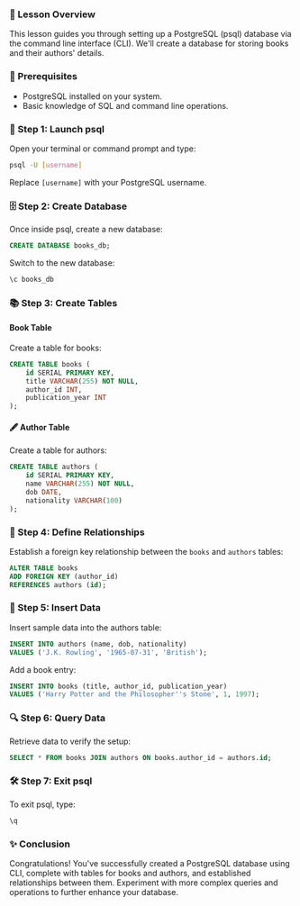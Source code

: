 ### 📘 Lesson Overview

This lesson guides you through setting up a PostgreSQL (psql) database via the command line interface (CLI). We'll create a database for storing books and their authors' details.

### 🔧 Prerequisites

- PostgreSQL installed on your system.
- Basic knowledge of SQL and command line operations.

### 🚀 Step 1: Launch psql

Open your terminal or command prompt and type:

```bash
psql -U [username]
```

Replace `[username]` with your PostgreSQL username.

### 🗄️ Step 2: Create Database

Once inside psql, create a new database:

```sql
CREATE DATABASE books_db;
```

Switch to the new database:

```sql
\c books_db
```

### 📚 Step 3: Create Tables

#### Book Table

Create a table for books:

```sql
CREATE TABLE books (
    id SERIAL PRIMARY KEY,
    title VARCHAR(255) NOT NULL,
    author_id INT,
    publication_year INT
);
```

#### 🖋️ Author Table

Create a table for authors:

```sql
CREATE TABLE authors (
    id SERIAL PRIMARY KEY,
    name VARCHAR(255) NOT NULL,
    dob DATE,
    nationality VARCHAR(100)
);
```

### 🔗 Step 4: Define Relationships

Establish a foreign key relationship between the `books` and `authors` tables:

```sql
ALTER TABLE books
ADD FOREIGN KEY (author_id)
REFERENCES authors (id);
```

### 📖 Step 5: Insert Data

Insert sample data into the authors table:

```sql
INSERT INTO authors (name, dob, nationality)
VALUES ('J.K. Rowling', '1965-07-31', 'British');
```

Add a book entry:

```sql
INSERT INTO books (title, author_id, publication_year)
VALUES ('Harry Potter and the Philosopher''s Stone', 1, 1997);
```

### 🔍 Step 6: Query Data

Retrieve data to verify the setup:

```sql
SELECT * FROM books JOIN authors ON books.author_id = authors.id;
```

### 🛠️ Step 7: Exit psql

To exit psql, type:

```sql
\q
```

### ✨ Conclusion

Congratulations! You've successfully created a PostgreSQL database using CLI, complete with tables for books and authors, and established relationships between them. Experiment with more complex queries and operations to further enhance your database.
